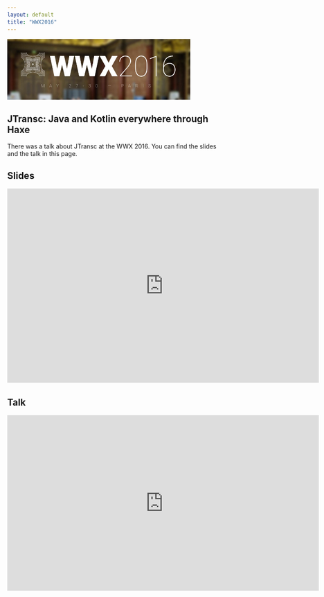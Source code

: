 ```yaml
---
layout: default
title: "WWX2016"
---
```


<img src="/talks/wwx2016/wwx2016.jpg" style="width:auto;height:140px;" />

## JTransc: Java and Kotlin everywhere through Haxe

There was a talk about JTransc at the WWX 2016.
You can find the slides and the talk in this page.

## Slides

<iframe src="https://docs.google.com/presentation/d/1ZnQr8eBPQNvtM_rJIYg8_vA60HbTDGh2gaf9F0SoqHE/embed?start=false&loop=false&delayms=3000" frameborder="0" width="720" height="448" allowfullscreen="true" mozallowfullscreen="true" webkitallowfullscreen="true"></iframe>

## Talk

<iframe width="720" height="405" src="https://www.youtube.com/embed/j4W_GEXE8TI" frameborder="0" allowfullscreen></iframe>
